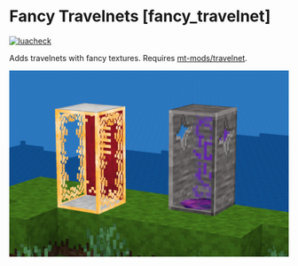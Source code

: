 # Fancy Travelnets [fancy_travelnet]

[![luacheck](https://github.com/mt-mods/fancy_travelnet/workflows/luacheck/badge.svg)](https://github.com/mt-mods/fancy_travelnet/actions)

Adds travelnets with fancy textures. Requires [mt-mods/travelnet](https://github.com/mt-mods/travelnet).

![](screenshot.png?raw=true)
